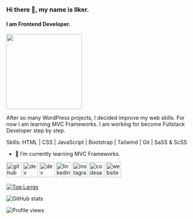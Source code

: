 ### Hi there 👋, my name is Ilker.
#### I am Frontend Developer.

<img src = "https://media.giphy.com/media/bGgsc5mWoryfgKBx1u/giphy.gif" align="center" width="200" height = "200">

After so many WordPress projects, I decided improve my web skills. For now I am learning MVC Frameworks. I am working for become Fullstack Developer step by step.

Skills: HTML | CSS | JavaScript | Bootstrap | Tailwind | Git | SaSS & ScSS

- 🌱 I’m currently learning MVC Frameworks. 


[<img src='https://cdn.jsdelivr.net/npm/simple-icons@3.0.1/icons/github.svg' alt='github' height='40'>](https://github.com/ilkerserce)  [<img src='https://cdn.jsdelivr.net/npm/simple-icons@3.0.1/icons/dev-dot-to.svg' alt='dev' height='40'>](https://dev.to/ilkerserce)  [<img src='https://cdn.jsdelivr.net/npm/simple-icons@3.0.1/icons/hashnode.svg' alt='dev' height='40'>](@ilkerserce)  [<img src='https://cdn.jsdelivr.net/npm/simple-icons@3.0.1/icons/linkedin.svg' alt='linkedin' height='40'>](https://www.linkedin.com/in/ilkerserce/)  [<img src='https://cdn.jsdelivr.net/npm/simple-icons@3.0.1/icons/instagram.svg' alt='instagram' height='40'>](https://www.instagram.com/ilker.pehlivan/)  [<img src='https://cdn.jsdelivr.net/npm/simple-icons@3.0.1/icons/codesandbox.svg' alt='codesandbox' height='40'>](https://codesandbox.io/u//ilkerserce)  [<img src='https://cdn.jsdelivr.net/npm/simple-icons@3.0.1/icons/icloud.svg' alt='website' height='40'>](https://ilker.kim)  

[![Top Langs](https://github-readme-stats.vercel.app/api/top-langs/?username=ilkerserce)](https://github.com/anuraghazra/github-readme-stats)

![GitHub stats](https://github-readme-stats.vercel.app/api?username=ilkerserce&show_icons=true)  

![Profile views](https://gpvc.arturio.dev/ilkerserce)  
